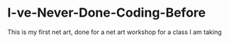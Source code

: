 # I-ve-Never-Done-Coding-Before
This is my first net art, done for a net art workshop for a class I am taking
